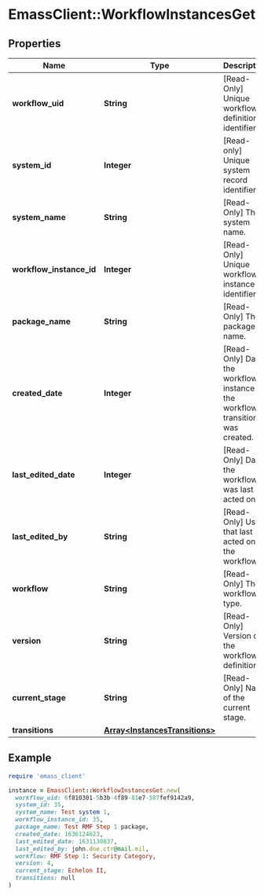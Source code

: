 # EmassClient::WorkflowInstancesGet

## Properties

| Name | Type | Description | Notes |
| ---- | ---- | ----------- | ----- |
| **workflow_uid** | **String** | [Read-Only] Unique workflow definition identifier. | [optional] |
| **system_id** | **Integer** | [Read-only] Unique system record identifier. | [optional] |
| **system_name** | **String** | [Read-Only] The system name. | [optional] |
| **workflow_instance_id** | **Integer** | [Read-Only] Unique workflow instance identifier. | [optional] |
| **package_name** | **String** | [Read-Only] The package name. | [optional] |
| **created_date** | **Integer** | [Read-Only] Date the workflow instance or the workflow transition was created. | [optional] |
| **last_edited_date** | **Integer** | [Read-Only] Date the workflow was last acted on. | [optional] |
| **last_edited_by** | **String** | [Read-Only] User that last acted on the workflow. | [optional] |
| **workflow** | **String** | [Read-Only] The workflow type. | [optional] |
| **version** | **String** | [Read-Only] Version of the workflow definition. | [optional] |
| **current_stage** | **String** | [Read-Only] Name of the current stage. | [optional] |
| **transitions** | [**Array&lt;InstancesTransitions&gt;**](InstancesTransitions.md) |  | [optional] |

## Example

```ruby
require 'emass_client'

instance = EmassClient::WorkflowInstancesGet.new(
  workflow_uid: 6f810301-5b3b-4f89-81e7-587fef9142a9,
  system_id: 35,
  system_name: Test system 1,
  workflow_instance_id: 35,
  package_name: Test RMF Step 1 package,
  created_date: 1636124623,
  last_edited_date: 1631130837,
  last_edited_by: john.doe.ctr@mail.mil,
  workflow: RMF Step 1: Security Category,
  version: 4,
  current_stage: Echelon II,
  transitions: null
)
```

